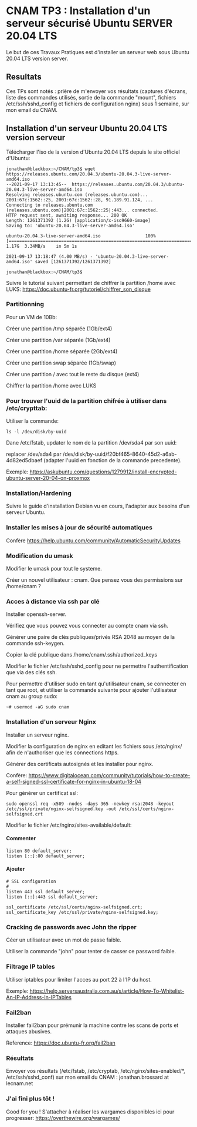 
# CNAM TP3 : Installation d'un serveur sécurisé Ubuntu SERVER 20.04 LTS

Le but de ces Travaux Pratiques est d'installer un serveur web sous Ubuntu 20.04 LTS version server.

## Resultats

Ces TPs sont notés : prière de m'envoyer vos résultats (captures d'écrans, liste des commandes utilisés, sortie de la commande "mount", fichiers /etc/ssh/sshd_config et fichiers de configuration nginx) sous 1 semaine, sur mon email du CNAM.

## Installation d'un serveur Ubuntu 20.04 LTS version serveur

Télécharger l'iso de la version d'Ubuntu 20.04 LTS depuis le site officiel d'Ubuntu:

	jonathan@blackbox:~/CNAM/tp3$ wget https://releases.ubuntu.com/20.04.3/ubuntu-20.04.3-live-server-amd64.iso
	--2021-09-17 13:13:45--  https://releases.ubuntu.com/20.04.3/ubuntu-20.04.3-live-server-amd64.iso
	Resolving releases.ubuntu.com (releases.ubuntu.com)... 2001:67c:1562::25, 2001:67c:1562::28, 91.189.91.124, ...
	Connecting to releases.ubuntu.com (releases.ubuntu.com)|2001:67c:1562::25|:443... connected.
	HTTP request sent, awaiting response... 200 OK
	Length: 1261371392 (1.2G) [application/x-iso9660-image]
	Saving to: 'ubuntu-20.04.3-live-server-amd64.iso'

	ubuntu-20.04.3-live-server-amd64.iso                 100%[=====================================================================================================================>]   1.17G  3.34MB/s    in 5m 1s

	2021-09-17 13:18:47 (4.00 MB/s) - 'ubuntu-20.04.3-live-server-amd64.iso' saved [1261371392/1261371392]

	jonathan@blackbox:~/CNAM/tp3$

Suivre le tutorial suivant permettant de chiffrer la partition /home avec LUKS: https://doc.ubuntu-fr.org/tutoriel/chiffrer_son_disque

### Partitionning

Pour un VM de 10Bb:

Créer une partition /tmp séparée (1Gb/ext4)

Créer une partition /var séparée (1Gb/ext4)

Créer une partition /home séparée (2Gb/ext4)

Créer une partition swap séparée (1Gb/swap)

Créer une partition / avec tout le reste du disque (ext4)

Chiffrer la partition /home avec LUKS

### Pour trouver l'uuid de la partition chifrée à utiliser dans /etc/crypttab:

Utiliser la commande:

	ls -l /dev/disk/by-uuid
	
	
Dane /etc/fstab, updater le nom de la partition /dev/sda4 par son uuid:

replacer /dev/sda4 par /dev/disk/by-uuid/f20bf465-8640-45d2-a6ab-4d82ed5dbaef (adapter l'uuid en fonction de la commande precedente).

Exemple: https://askubuntu.com/questions/1279912/install-encrypted-ubuntu-server-20-04-on-proxmox

### Installation/Hardening

Suivre le guide d'installation Debian vu en cours, l'adapter aux besoins d'un serveur Ubuntu.

### Installer les mises à jour de sécurité automatiques

Confère https://help.ubuntu.com/community/AutomaticSecurityUpdates

### Modification du umask

Modifier le umask pour tout le systeme.

Créer un nouvel utilisateur : cnam. Que pensez vous des permissions sur /home/cnam ?

### Acces à distance via ssh par clé

Installer openssh-server.

Vérifiez que vous pouvez vous connecter au compte cnam via ssh.

Générer une paire de clés publiques/privés RSA 2048 au moyen de la commande ssh-keygen.

Copier la clé publique dans /home/cnam/.ssh/authorized_keys

Modifier le fichier /etc/ssh/sshd_config pour ne permettre l'authentification que via des clés ssh.

Pour permettre d'utiliser sudo en tant qu'utilisateur cnam, se connecter en tant que root, et utiliser la commande suivante pour ajouter l'utilisateur cnam au group sudo:

	~# usermod -aG sudo cnam

### Installation d'un serveur Nginx

Installer un serveur nginx.

Modifier la configuration de nginx en editant les fichiers sous /etc/nginx/ afin de n'authoriser que les connections https.

Générer des certificats autosignés et les installer pour nginx.

Confère: https://www.digitalocean.com/community/tutorials/how-to-create-a-self-signed-ssl-certificate-for-nginx-in-ubuntu-18-04

Pour générer un certificat ssl:

	sudo openssl req -x509 -nodes -days 365 -newkey rsa:2048 -keyout /etc/ssl/private/nginx-selfsigned.key -out /etc/ssl/certs/nginx-selfsigned.crt
 
Modifier le fichier /etc/nginx/sites-available/default:

#### Commenter

	listen 80 default_server;
	listen [::]:80 default_server;

#### Ajouter

	# SSL configuration
	#
	listen 443 ssl default_server;
	listen [::]:443 ssl default_server;

	ssl_certificate /etc/ssl/certs/nginx-selfsigned.crt;
	ssl_certificate_key /etc/ssl/private/nginx-selfsigned.key;
	
	

### Cracking de passwords avec John the ripper

Céer un utilisateur avec un mot de passe faible.

Utiliser la commande "john" pour tenter de casser ce password faible.

### Filtrage IP tables

Utiliser iptables pour limiter l'acces au port 22 à l'IP du host.

Exemple: https://help.serversaustralia.com.au/s/article/How-To-Whitelist-An-IP-Address-In-IPTables

### Fail2ban

Installer fail2ban pour prémunir la machine contre les scans de ports et attaques abusives.

Reference: https://doc.ubuntu-fr.org/fail2ban

### Résultats

Envoyer vos résultats (/etc/fstab, /etc/cryptab, /etc/nginx/sites-enabled/*, /etc/ssh/sshd_conf) sur mon email du CNAM : jonathan.brossard at lecnam.net


### J'ai fini plus tôt !

Good for you ! S'attacher à réaliser les wargames disponibles ici pour progresser: https://overthewire.org/wargames/



